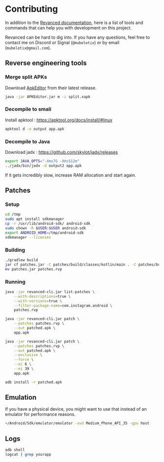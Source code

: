 # Contributing

In addition to the [Revanced documentation](https://github.com/ReVanced/revanced-documentation), here is a list of tools and commands that can help you with development on this project.

Revanced can be hard to dig into. If you have any questions, feel free to contact me on Discord or Signal (`@mubelotix`) or by email (`mubelotix@gmail.com`).

## Reverse engineering tools

### Merge split APKs

Download [ApkEditor](https://github.com/REAndroid/APKEditor) from their latest release.

```bash
java -jar APKEditor.jar m -i split.xapk
```

### Decompile to smali

Install apktool : https://apktool.org/docs/install/#linux

```bash
apktool d -o output app.apk
```

### Decompile to Java

Download jadx : https://github.com/skylot/jadx/releases

```bash
export JAVA_OPTS="-Xmx7G -Xms512m"
../jadx/bin/jadx -d output2 app.apk
```

If it gets incredibly slow, increase RAM allocation and start again.

## Patches

### Setup

```bash
cd /tmp
sudo apt install sdkmanager
cp -r /usr/lib/android-sdk/ android-sdk
sudo chown -R $USER:$USER android-sdk
export ANDROID_HOME=/tmp/android-sdk
sdkmanager --licenses
```

### Building

```bash
./gradlew build
jar cf patches.jar -C patches/build/classes/kotlin/main . -C patches/build/resources/main .
mv patches.jar patches.rvp
```

### Running

```bash
java -jar revanced-cli.jar list-patches \
    --with-descriptions=true \
    --with-versions=true \
    --filter-package-name=com.instagram.android \
    patches.rvp

java -jar revanced-cli.jar patch \
    --patches patches.rvp \
    --out patched.apk \
    app.apk

java -jar revanced-cli.jar patch \
    --patches patches.rvp \
    --out patched.apk \
    --exclusive \
    --force \
    --ei 6 \
    --ei 39 \
    app.apk

adb install -r patched.apk
```

## Emulation

If you have a physical device, you might want to use that instead of an emulator for performance reasons.

```bash
~/Android/Sdk/emulator/emulator -avd Medium_Phone_API_35 -gpu host
```

## Logs

```bash
adb shell
logcat | grep yourapp
```
